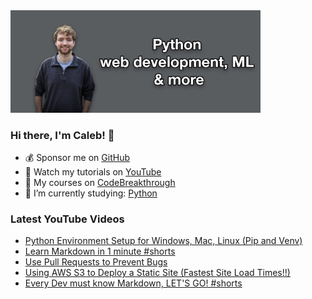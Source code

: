 <img src="github-cover-photo-my-face.jpg" width="400px" />

### Hi there, I'm Caleb! 🍛

- 💰 Sponsor me on [GitHub](https://github.com/sponsors/CalebCurry)
- 🎥 Watch my tutorials on [YouTube](https://www.youtube.com/calebthevideomaker2)
- 📗 My courses on [CodeBreakthrough](https://www.codebreakthrough.com)
- 🤔 I’m currently studying: [Python](https://www.youtube.com/watch?v=s3IvdkCq2_c&t=4254s)

### Latest YouTube Videos
<!-- YOUTUBE:START -->
- [Python Environment Setup for Windows, Mac, Linux &lpar;Pip and Venv&rpar;](https://www.youtube.com/watch?v=kz4gbWNO1cw)
- [Learn Markdown in 1 minute #shorts](https://www.youtube.com/watch?v=-aSSrmAXHDg)
- [Use Pull Requests to Prevent Bugs](https://www.youtube.com/watch?v=-HPN-oRQf3M)
- [Using AWS S3 to Deploy a Static Site &lpar;Fastest Site Load Times!!&rpar;](https://www.youtube.com/watch?v=yOeCSSDHYrs)
- [Every Dev must know Markdown, LET&#39;S GO! #shorts](https://www.youtube.com/watch?v=T4DygUQcfCs)
<!-- YOUTUBE:END -->

